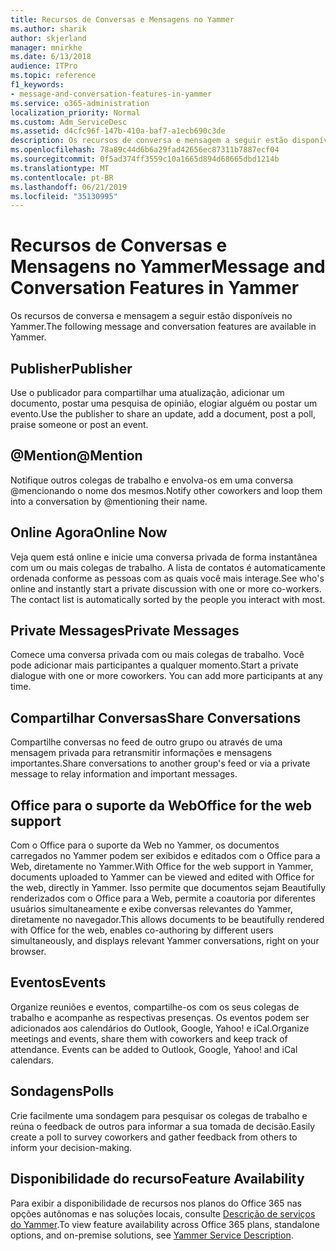 ```yaml
---
title: Recursos de Conversas e Mensagens no Yammer
ms.author: sharik
author: skjerland
manager: mnirkhe
ms.date: 6/13/2018
audience: ITPro
ms.topic: reference
f1_keywords:
- message-and-conversation-features-in-yammer
ms.service: o365-administration
localization_priority: Normal
ms.custom: Adm_ServiceDesc
ms.assetid: d4cfc96f-147b-410a-baf7-a1ecb690c3de
description: Os recursos de conversa e mensagem a seguir estão disponíveis no Yammer.
ms.openlocfilehash: 78a89c44d6b6a29fad42656ec87311b7887ecf04
ms.sourcegitcommit: 0f5ad374ff3559c10a1665d894d68665dbd1214b
ms.translationtype: MT
ms.contentlocale: pt-BR
ms.lasthandoff: 06/21/2019
ms.locfileid: "35130995"
---
```

# <a name="message-and-conversation-features-in-yammer"></a><span data-ttu-id="49248-103">Recursos de Conversas e Mensagens no Yammer</span><span class="sxs-lookup"><span data-stu-id="49248-103">Message and Conversation Features in Yammer</span></span>

<span data-ttu-id="49248-104">Os recursos de conversa e mensagem a seguir estão disponíveis no Yammer.</span><span class="sxs-lookup"><span data-stu-id="49248-104">The following message and conversation features are available in Yammer.</span></span>
  
## <a name="publisher"></a><span data-ttu-id="49248-105">Publisher</span><span class="sxs-lookup"><span data-stu-id="49248-105">Publisher</span></span>
<span data-ttu-id="49248-106"><a name="bkmk_Publisher"> </a></span><span class="sxs-lookup"><span data-stu-id="49248-106"></span></span>

<span data-ttu-id="49248-107">Use o publicador para compartilhar uma atualização, adicionar um documento, postar uma pesquisa de opinião, elogiar alguém ou postar um evento.</span><span class="sxs-lookup"><span data-stu-id="49248-107">Use the publisher to share an update, add a document, post a poll, praise someone or post an event.</span></span>
  
## <a name="mention"></a><span data-ttu-id="49248-108">@Mention</span><span class="sxs-lookup"><span data-stu-id="49248-108">@Mention</span></span>
<span data-ttu-id="49248-109"><a name="bkmk_AtMention"> </a></span><span class="sxs-lookup"><span data-stu-id="49248-109"></span></span>

<span data-ttu-id="49248-110">Notifique outros colegas de trabalho e envolva-os em uma conversa @mencionando o nome dos mesmos.</span><span class="sxs-lookup"><span data-stu-id="49248-110">Notify other coworkers and loop them into a conversation by @mentioning their name.</span></span>
  
## <a name="online-now"></a><span data-ttu-id="49248-111">Online Agora</span><span class="sxs-lookup"><span data-stu-id="49248-111">Online Now</span></span>
<span data-ttu-id="49248-112"><a name="bkmk_OnlineNow"> </a></span><span class="sxs-lookup"><span data-stu-id="49248-112"></span></span>

<span data-ttu-id="49248-p101">Veja quem está online e inicie uma conversa privada de forma instantânea com um ou mais colegas de trabalho. A lista de contatos é automaticamente ordenada conforme as pessoas com as quais você mais interage.</span><span class="sxs-lookup"><span data-stu-id="49248-p101">See who's online and instantly start a private discussion with one or more co-workers. The contact list is automatically sorted by the people you interact with most.</span></span>
  
## <a name="private-messages"></a><span data-ttu-id="49248-115">Private Messages</span><span class="sxs-lookup"><span data-stu-id="49248-115">Private Messages</span></span>
<span data-ttu-id="49248-116"><a name="bkmk_PrivateMessages"> </a></span><span class="sxs-lookup"><span data-stu-id="49248-116"></span></span>

<span data-ttu-id="49248-p102">Comece uma conversa privada com ou mais colegas de trabalho. Você pode adicionar mais participantes a qualquer momento.</span><span class="sxs-lookup"><span data-stu-id="49248-p102">Start a private dialogue with one or more coworkers. You can add more participants at any time.</span></span>
  
## <a name="share-conversations"></a><span data-ttu-id="49248-119">Compartilhar Conversas</span><span class="sxs-lookup"><span data-stu-id="49248-119">Share Conversations</span></span>
<span data-ttu-id="49248-120"><a name="bkmk_ShareConversations"> </a></span><span class="sxs-lookup"><span data-stu-id="49248-120"></span></span>

<span data-ttu-id="49248-121">Compartilhe conversas no feed de outro grupo ou através de uma mensagem privada para retransmitir informações e mensagens importantes.</span><span class="sxs-lookup"><span data-stu-id="49248-121">Share conversations to another group's feed or via a private message to relay information and important messages.</span></span>
  
## <a name="office-for-the-web-support"></a><span data-ttu-id="49248-122">Office para o suporte da Web</span><span class="sxs-lookup"><span data-stu-id="49248-122">Office for the web support</span></span>
<span data-ttu-id="49248-123"><a name="bkmk_ShareConversations"> </a></span><span class="sxs-lookup"><span data-stu-id="49248-123"></span></span>

<span data-ttu-id="49248-124">Com o Office para o suporte da Web no Yammer, os documentos carregados no Yammer podem ser exibidos e editados com o Office para a Web, diretamente no Yammer.</span><span class="sxs-lookup"><span data-stu-id="49248-124">With Office for the web support in Yammer, documents uploaded to Yammer can be viewed and edited with Office for the web, directly in Yammer.</span></span> <span data-ttu-id="49248-125">Isso permite que documentos sejam Beautifully renderizados com o Office para a Web, permite a coautoria por diferentes usuários simultaneamente e exibe conversas relevantes do Yammer, diretamente no navegador.</span><span class="sxs-lookup"><span data-stu-id="49248-125">This allows documents to be beautifully rendered with Office for the web, enables co-authoring by different users simultaneously, and displays relevant Yammer conversations, right on your browser.</span></span>
  
## <a name="events"></a><span data-ttu-id="49248-126">Eventos</span><span class="sxs-lookup"><span data-stu-id="49248-126">Events</span></span>
<span data-ttu-id="49248-127"><a name="bkmk_Events"> </a></span><span class="sxs-lookup"><span data-stu-id="49248-127"></span></span>

<span data-ttu-id="49248-p104">Organize reuniões e eventos, compartilhe-os com os seus colegas de trabalho e acompanhe as respectivas presenças. Os eventos podem ser adicionados aos calendários do Outlook, Google, Yahoo! e iCal.</span><span class="sxs-lookup"><span data-stu-id="49248-p104">Organize meetings and events, share them with coworkers and keep track of attendance. Events can be added to Outlook, Google, Yahoo! and iCal calendars.</span></span>
  
## <a name="polls"></a><span data-ttu-id="49248-131">Sondagens</span><span class="sxs-lookup"><span data-stu-id="49248-131">Polls</span></span>
<span data-ttu-id="49248-132"><a name="bkmk_Polls"> </a></span><span class="sxs-lookup"><span data-stu-id="49248-132"></span></span>

<span data-ttu-id="49248-133">Crie facilmente uma sondagem para pesquisar os colegas de trabalho e reúna o feedback de outros para informar a sua tomada de decisão.</span><span class="sxs-lookup"><span data-stu-id="49248-133">Easily create a poll to survey coworkers and gather feedback from others to inform your decision-making.</span></span>
  
## <a name="feature-availability"></a><span data-ttu-id="49248-134">Disponibilidade do recurso</span><span class="sxs-lookup"><span data-stu-id="49248-134">Feature Availability</span></span>
<span data-ttu-id="49248-135"><a name="bkmk_Polls"> </a></span><span class="sxs-lookup"><span data-stu-id="49248-135"></span></span>

<span data-ttu-id="49248-136">Para exibir a disponibilidade de recursos nos planos do Office 365 nas opções autônomas e nas soluções locais, consulte [Descrição de serviços do Yammer](yammer-service-description.md).</span><span class="sxs-lookup"><span data-stu-id="49248-136">To view feature availability across Office 365 plans, standalone options, and on-premise solutions, see [Yammer Service Description](yammer-service-description.md).</span></span>
  

